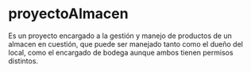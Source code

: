 # proyectoAlmacen
Es un proyecto encargado a la gestión y manejo de productos de un almacen en cuestión, que puede ser manejado tanto como el dueño del local, como el encargado de bodega
aunque ambos tienen permisos distintos.
